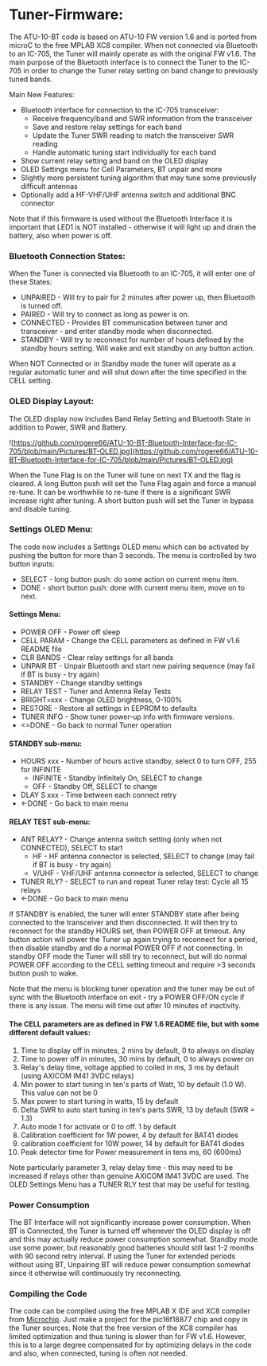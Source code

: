 # Tuner-Firmware:
The ATU-10-BT code is based on ATU-10 FW version 1.6 and is ported from microC to the free MPLAB XC8 compiler. When not connected via Bluetooth to an IC-705, the Tuner will mainly operate as with the original FW v1.6. The main purpose of the Bluetooth interface is to connect the Tuner to the IC-705 in order to change the Tuner relay setting on band change to previously tuned bands. 

Main New Features:
- Bluetooth interface for connection to the IC-705 transceiver:
  - Receive frequency/band and SWR information from the transceiver
  - Save and restore relay settings for each band
  - Update the Tuner SWR reading to match the transceiver SWR reading
  - Handle automatic tuning start individually for each band
- Show current relay setting and band on the OLED display
- OLED Settings menu for Cell Parameters, BT unpair and more
- Slightly more persistent tuning algorithm that may tune some previously difficult antennas
- Optionally add a HF-VHF/UHF antenna switch and additional BNC connector

Note that if this firmware is used without the Bluetooth Interface it is important that LED1 is NOT installed - otherwise it will light up and drain the battery, also when power is off.

### Bluetooth Connection States:
When the Tuner is connected via Bluetooth to an IC-705, it will enter one of these States:
- UNPAIRED - Will try to pair for 2 minutes after power up, then Bluetooth is turned off.
- PAIRED - Will try to connect as long as power is on.
- CONNECTED - Provides BT communication between tuner and transceiver - and enter standby mode when disconnected.
- STANDBY - Will try to reconnect for number of hours defined by the standby hours setting. Will wake and exit standby on any button action.

When NOT Connected or in Standby mode the tuner will operate as a regular automatic tuner and will shut down after the time specified in the CELL setting.

### OLED Display Layout:
The OLED display now includes Band Relay Setting and Bluetooth State in addition to Power, SWR and Battery.

![https://github.com/rogere66/ATU-10-BT-Bluetooth-Interface-for-IC-705/blob/main/Pictures/BT-OLED.jpg](https://github.com/rogere66/ATU-10-BT-Bluetooth-Interface-for-IC-705/blob/main/Pictures/BT-OLED.jpg)

When the Tune Flag is on the Tuner will tune on next TX and the flag is cleared. A long Button push will set the Tune Flag again and force a manual re-tune. It can be worthwhile to re-tune if there is a significant SWR increase right after tuning. A short button push will set the Tuner in bypass and disable tuning.

### Settings OLED Menu:
The code now includes a Settings OLED menu which can be activated by pushing the button for more than 3 seconds. The menu is controlled by two button inputs:
- SELECT - long button push: do some action on current menu item.
- DONE   - short button push: done with current menu item, move on to next.

#### Settings Menu:
- POWER OFF  - Power off sleep
- CELL PARAM - Change the CELL parameters as defined in FW v1.6 README file
- CLR BANDS  - Clear relay settings for all bands
- UNPAIR BT  - Unpair Bluetooth and start new pairing sequence (may fail if BT is busy - try again)
- STANDBY    - Change standby settings
- RELAY TEST - Tuner and Antenna Relay Tests
- BRIGHT=xxx - Change OLED brightness, 0-100%
- RESTORE    - Restore all settings in EEPROM to defaults
- TUNER INFO - Show tuner power-up info with firmware versions.
- <=DONE     - Go back to normal Tuner operation

#### STANDBY sub-menu:
- HOURS  xxx - Number of hours active standby, select 0 to turn OFF, 255 for INFINITE
  - INFINITE - Standby Infinitely On, SELECT to change
  -   OFF - Standby Off, SELECT to change
- DLAY S xxx - Time between each connect retry
- <-DONE     - Go back to main menu

#### RELAY TEST sub-menu:
- ANT RELAY? - Change antenna switch setting (only when not CONNECTED), SELECT to start
  -  HF      - HF antenna connector is selected, SELECT to change (may fail if BT is busy - try again)
  -  V/UHF   - VHF/UHF antenna connector is selected, SELECT to change
- TUNER RLY? - SELECT to run and repeat Tuner relay test: Cycle all 15 relays
- <-DONE     - Go back to main menu

If STANDBY is enabled, the tuner will enter STANDBY state after being connected to the transceiver and then disconnected. It will then try to reconnect for the standby HOURS set, then POWER OFF at timeout. Any button action will power the Tuner up again trying to reconnect for a period, then disable standby and do a normal POWER OFF if not connecting. In standby OFF mode the Tuner will still try to reconnect, but will do normal POWER OFF according to the CELL setting timeout and require >3 seconds button push to wake. 

Note that the menu is blocking tuner operation and the tuner may be out of sync with the Bluetooth interface on exit - try a POWER OFF/ON cycle if there is any issue. The menu will time out after 10 minutes of inactivity.

#### The CELL parameters are as defined in FW 1.6 README file, but with some different default values:
1) Time to display off in minutes, 2 mins by default, 0 to always on display
2) Time to power off in minutes, 30 mins by default, 0 to always power on
3) Relay's delay time, voltage applied to coiled in ms, 3 ms by default (using AXICOM IM41 3VDC relays)
4) Min power to start tuning in ten's parts of Watt, 10 by default (1.0 W). This value can not be 0
5) Max power to start tuning in watts, 15 by default
6) Delta SWR to auto start tuning in ten's parts SWR, 13 by default (SWR = 1.3)
7) Auto mode 1 for activate or 0 to off. 1 by default
8) Calibration coefficient for 1W power, 4 by default for BAT41 diodes
9) calibration coefficient for 10W power, 14 by default for BAT41 diodes
10) Peak detector time for Power measurement in tens ms, 60 (600ms)

Note particularly parameter 3, relay delay time - this may need to be increased if relays other than genuine AXICOM IM41 3VDC are used. The OLED Settings Menu has a TUNER RLY test that may be useful for testing.

### Power Consumption
The BT Interface will not significantly increase power consumption. When BT is Connected, the Tuner is turned off whenever the OLED display is off and this may actually reduce power consumption somewhat. Standby mode use some power, but reasonably good batteries should still last 1-2 months with 90 second retry interval. If using the Tuner for extended periods without using BT, Unpairing BT will reduce power consumption somewhat since it otherwise will continuously try reconnecting.

### Compiling the Code
The code can be compiled using the free MPLAB X IDE and XC8 compiler from [Microchip](https://www.microchip.com/en-us/tools-resources/develop/mplab-x-ide). Just make a project for the pic16f18877 chip and copy in the Tuner sources. Note that the free version of the XC8 compiler has limited optimization and thus tuning is slower than for FW v1.6. However, this is to a large degree compensated for by optimizing delays in the code and also, when connected, tuning is often not needed.
